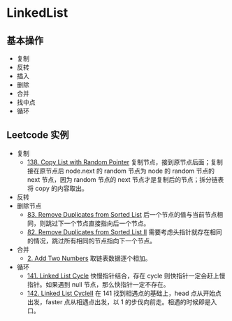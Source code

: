 # LinkedList

## 基本操作
* 复制
* 反转
* 插入
* 删除
* 合并
* 找中点
* 循环

## Leetcode 实例
* 复制
  * [138. Copy List with Random Pointer](https://leetcode.com/problems/copy-list-with-random-pointer/) 复制节点，接到原节点后面；复制接在原节点后 node.next 的 random 节点为 node 的 random 节点的 next 节点，因为 random 节点的 next 节点才是复制后的节点；拆分链表将 copy 的内容取出。
* 反转
* 删除节点
  * [83. Remove Duplicates from Sorted List](https://leetcode.com/problems/remove-duplicates-from-sorted-list/) 后一个节点的值与当前节点相同，则跳过下一个节点直接指向后一个节点。
  * [82. Remove Duplicates from Sorted List II](https://leetcode.com/problems/remove-duplicates-from-sorted-list-ii/) 需要考虑头指针就存在相同的情况，跳过所有相同的节点指向下一个节点。
* 合并
  * [2. Add Two Numbers](https://leetcode.com/problems/add-two-numbers/) 取链表数据逐个相加。
* 循环
  * [141. Linked List Cycle](https://leetcode.com/problems/linked-list-cycle/) 快慢指针结合，存在 cycle 则快指针一定会赶上慢指针。如果遇到 null 节点，那么快指针一定不存在。
  * [142. Linked List CycleII](https://leetcode.com/problems/linked-list-cycle-ii/) 在 141 找到相遇点的基础上，head 点从开始点出发，faster 点从相遇点出发，以 1 的步伐向前走。相遇的时候即是入口。